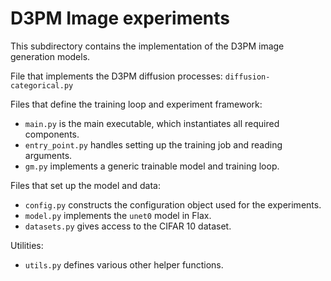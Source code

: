 # D3PM Image experiments

This subdirectory contains the implementation of the D3PM image generation models.

File that implements the D3PM diffusion processes: `diffusion-categorical.py`

Files that define the training loop and experiment framework:
- `main.py` is the main executable, which instantiates all required components.
- `entry_point.py` handles setting up the training job and reading arguments.
- `gm.py` implements a generic trainable model and training loop.

Files that set up the model and data:
- `config.py` constructs the configuration object used for the experiments.
- `model.py` implements the `unet0` model in Flax.
- `datasets.py` gives access to the CIFAR 10 dataset.

Utilities:
- `utils.py` defines various other helper functions.
